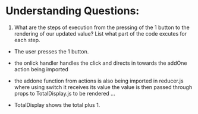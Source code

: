 # Understanding Questions:
1. What are the steps of execution from the pressing of the 1 button to the rendering of our updated value? List what part of the code excutes for each step.
* The user presses the 1 button.
* the onlick handler handles the click and directs in towards the addOne action being imported
* the addone function from actions is also being imported in reducer.js where using switch it receives its value
the value is then passed through props to TotalDisplay.js to be rendered
...

* TotalDisplay shows the total plus 1.
